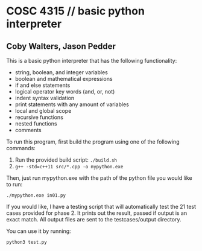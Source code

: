 # COSC 4315 // basic python interpreter

## Coby Walters, Jason Pedder

This is a basic python interpreter that has the following functionality:

- string, boolean, and integer variables
- boolean and mathematical expressions
- if and else statements
- logical operator key words (and, or, not)
- indent syntax validation
- print statements with any amount of variables
- local and global scope
- recursive functions
- nested functions
- comments


To run this program, first build the program using one of the following commands:

1) Run the provided build script: `./build.sh`
2) `g++ -std=c++11 src/*.cpp -o mypython.exe`

Then, just run mypython.exe with the path of the python file you would like to run:

`./mypython.exe in01.py`

If you would like, I have a testing script that will automatically test the 21 test cases provided for phase 2.
It prints out the result, passed if output is an exact match.
All output files are sent to the testcases/output directory.

You can use it by running:

`python3 test.py`

